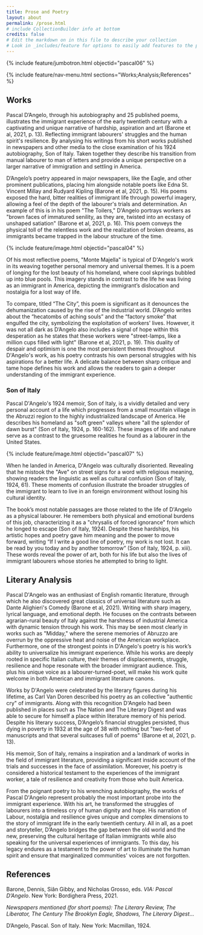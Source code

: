 ```yaml
---
title: Prose and Poetry
layout: about
permalink: /prose.html
# include CollectionBuilder info at bottom
credits: false
# Edit the markdown on in this file to describe your collection
# Look in _includes/feature for options to easily add features to the page
---
```


{% include feature/jumbotron.html objectid="pascal06" %}

{% include feature/nav-menu.html sections="Works;Analysis;References" %}

## Works


Pascal D’Angelo, through his autobiography and 25 published poems, illustrates the immigrant experience of the early twentieth century with a captivating and unique narrative of hardship, aspiration and art (Barone et al, 2021, p. 13). Reflecting immigrant labourers' struggles and the human spirit's resilience. By analysing his writings from his short works published in newspapers and other media to the close examination of his 1924 autobiography, Son of Italy. Taken together they describe his transition from manual labourer to man of letters and provide a unique perspective on a larger narrative of immigration and settling in America.

D’Angelo’s poetry appeared in major newspapers, like the Eagle, and other prominent publications, placing him alongside notable poets like Edna St. Vincent Millay and Rudyard Kipling (Barone et al, 2021, p. 15). His poems exposed the hard, bitter realities of immigrant life through powerful imagery, allowing a feel of the depth of the labourer's trials and determination. An example of this is in his poem "The Toilers," D'Angelo portrays workers as "brown faces of immatured senility, as they are, twisted into an ecstasy of unshaped satiation" (Barone et al, 2021, p. 16). This poem conveys the physical toll of the relentless work and the realization of broken dreams, as immigrants became trapped in the labour structure of the time. 

{% include feature/image.html objectid="pascal04" %}

Of his most reflective poems, "Monte Majella" is typical of D'Angelo's work in its weaving together personal memory and universal themes. It is a poem of longing for the lost beauty of his homeland, where cool skprings bubbled up into blue pools. This imagery stands in contrast to the life he was living as an immigrant in America, depicting the immigrant’s dislocation and nostalgia for a lost way of life.

To compare, titled “The City”, this poem is significant as it denounces the dehumanization caused by the rise of the industrial world. D’Angelo writes about the “hecatombs of aching souls” and the “factory smoke” that engulfed the city, symbolizing the exploitation of workers' lives. However, it was not all dark as D’Angelo also includes a signal of hope within this desperation as he states that these workers were "street-lamps, like a million cups filled with light" (Barone et al, 2021, p. 19). This duality of despair and optimism is one the most persistent themes throughout D'Angelo's work, as his poetry contrasts his own personal struggles with his aspirations for a better life. A delicate balance between sharp critique and tame hope defines his work and allows the readers to gain a deeper understanding of the immigrant experience.
### Son of Italy
Pascal D'Angelo's 1924 memoir, Son of Italy, is a vividly detailed and very personal account of a life which progresses from a small mountain village in the Abruzzi region to the highly industrialized landscape of America. He describes his homeland as "soft green" valleys where "all the splendor of dawn burst" (Son of Italy, 1924, p. 160-162). These images of life and nature serve as a contrast to the gruesome realities he found as a labourer in the United States. 

{% include feature/image.html objectid="pascal07" %}

When he landed in America, D'Angelo was culturally disoriented. Revealing that he mistook the "Ave" on street signs for a word with religious meaning, showing readers the linguistic as well as cultural confusion (Son of Italy, 1924, 61). These moments of confusion illustrate the broader struggles of the immigrant to learn to live in an foreign environment without losing his cultural identity.

The book’s most notable passages are those related to the life of D'Angelo as a physical labourer. He remembers both physical and emotional burdens of this job, characterizing it as a "chrysalis of forced ignorance" from which he longed to escape (Son of Italy, 1924). Despite these hardships, his artistic hopes and poetry gave him meaning and the power to move forward, writing “If I write a good line of poetry, my work is not lost. It can be read by you today and by another tomorrow” (Son of Italy, 1924, p. xiii). These words reveal the power of art, both for his life but also the lives of immigrant labourers whose stories he attempted to bring to light. 


## Literary Analysis

Pascal D'Angelo was an enthusiast of English romantic literature, through which he also discovered great classics of universal literature such as Dante Alighieri's Comedy (Barone et al, 2021). Writing with sharp imagery, lyrical language, and emotional depth. He focuses on the contrasts between agrarian-rural beauty of Italy against the harshness of industrial America with dynamic tension through his work. This may be seen most clearly in works such as "Midday," where the serene memories of Abruzzo are overrun by the oppressive heat and noise of the American workplace. Furthermore, one of the strongest points in D'Angelo's poetry is his work’s ability to universalize his immigrant experience. While his works are deeply rooted in specific Italian culture, their themes of displacements, struggle, resilience and hope resonate with the broader immigrant audience. This, plus his unique voice as a labourer-turned-poet, will make his work quite welcome in both American and immigrant literature canons.

Works by D'Angelo were celebrated by the literary figures during his lifetime, as Carl Van Doren described his poetry as an collective "authentic cry" of immigrants. Along with this recognition D'Angelo had been published in places such as The Nation and The Literary Digest and was able to secure for himself a place within literature memory of his period. Despite his literary success, D’Angelo’s financial struggles persisted, thus dying in poverty in 1932 at the age of 38 with nothing but "two-feet of manuscripts and that several suitcases full of poems" (Barone et al, 2021, p. 13).

His memoir, Son of Italy, remains a inspiration and a landmark of works in the field of immigrant literature, providing a significant inside account of the trials and successes in the face of assimilation. Moreover, his poetry is considered a historical testament to the experiences of the immigrant worker, a tale of resilience and creativity from those who built America.

From the poignant poetry to his wrenching autobiography, the works of Pascal D'Angelo represent probably the most important probe into the immigrant experience. With his art, he transformed the struggles of labourers into a timeless cry of human dignity and hope. His narration of Labour, nostalgia and resilience gives unique and complex dimensions to the story of immigrant life in the early twentieth century. All in all, as a poet and storyteller, D’Angelo bridges the gap between the old world and the new, preserving the cultural heritage of Italian immigrants while also speaking for the universal experiences of immigrants. To this day, his legacy endures as a testament to the power of art to illuminate the human spirit and ensure that marginalized communities' voices are not forgotten.



## References

Barone, Dennis, Siân Gibby, and Nicholas Grosso, eds. *VIA: Pascal D’Angelo*. New York: Bordighera Press, 2021.

*Newspapers mentioned (for short poems): The Literary Review, The Liberator, The Century The Brooklyn Eagle, Shadows, The Literary Digest*...

D’Angelo, Pascal. Son of Italy. New York: Macmillan, 1924.


